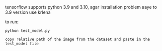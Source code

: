 tensorflow supports python 3.9 and 3.10, agar installation problem aaye to 3.9 version use krlena 

to run: 

    python test_model.py

    copy relative path of the image from the dataset and paste in the test_model file